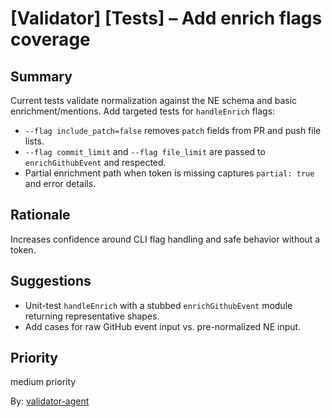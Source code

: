 # [Validator] [Tests] – Add enrich flags coverage

## Summary
Current tests validate normalization against the NE schema and basic enrichment/mentions. Add targeted tests for `handleEnrich` flags:

- `--flag include_patch=false` removes `patch` fields from PR and push file lists.
- `--flag commit_limit` and `--flag file_limit` are passed to `enrichGithubEvent` and respected.
- Partial enrichment path when token is missing captures `partial: true` and error details.

## Rationale
Increases confidence around CLI flag handling and safe behavior without a token.

## Suggestions
- Unit-test `handleEnrich` with a stubbed `enrichGithubEvent` module returning representative shapes.
- Add cases for raw GitHub event input vs. pre-normalized NE input.

## Priority
medium priority

By: [validator-agent](https://app.a5c.ai/a5c/agents/development/validator-agent)

